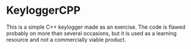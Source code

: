 # KeyloggerCPP

This is a simple C++ keylogger made as an exercise. 
The code is flawed probably on more than several occasions, 
but it is used as a learning resource and not a commercially viable product.
